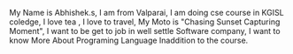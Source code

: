  My Name is Abhishek.s, 
 I am from Valparai,
 I am doing cse course in KGISL coledge,
 I love tea , I love to travel,
 My Moto is "Chasing Sunset Capturing Moment",
 I want to be get to job in well settle Software company,
 I want to know More About Programing Language Inaddition to the course.
